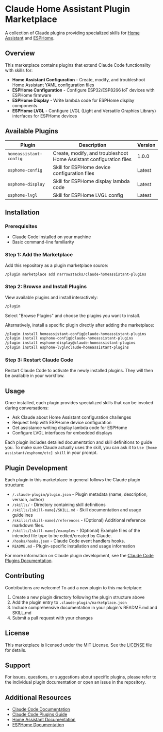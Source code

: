 # Claude Home Assistant Plugin Marketplace

A collection of Claude plugins providing specialized skills for [Home Assistant](https://www.home-assistant.io/)
and [ESPHome](https://esphome.io/).

## Overview

This marketplace contains plugins that extend Claude Code functionality with skills for:

- **Home Assistant Configuration** - Create, modify, and troubleshoot Home Assistant YAML configuration files
- **ESPHome Configuration** - Configure ESP32/ESP8266 IoT devices with ESPHome firmware
- **ESPHome Display** - Write lambda code for ESPHome display components
- **ESPHome LVGL** - Configure LVGL (Light and Versatile Graphics Library) interfaces for ESPHome devices

## Available Plugins

| Plugin                 | Description                                                         | Version |
| ---------------------- | ------------------------------------------------------------------- | ------- |
| `homeassistant-config` | Create, modify, and troubleshoot Home Assistant configuration files | 1.0.0   |
| `esphome-config`       | Skill for ESPHome device configuration files                        | Latest  |
| `esphome-display`      | Skill for ESPHome display lambda code                               | Latest  |
| `esphome-lvgl`         | Skill for ESPHome LVGL config                                       | Latest  |

## Installation

### Prerequisites

- Claude Code installed on your machine
- Basic command-line familiarity

### Step 1: Add the Marketplace

Add this repository as a plugin marketplace source:

```bash
/plugin marketplace add narrowstacks/claude-homeassistant-plugins
```

### Step 2: Browse and Install Plugins

View available plugins and install interactively:

```bash
/plugin
```

Select "Browse Plugins" and choose the plugins you want to install.

Alternatively, install a specific plugin directly after adding the marketplace:

```bash
/plugin install homeassistant-config@claude-homeassistant-plugins
/plugin install esphome-config@claude-homeassistant-plugins
/plugin install esphome-display@claude-homeassistant-plugins
/plugin install esphome-lvgl@claude-homeassistant-plugins
```

### Step 3: Restart Claude Code

Restart Claude Code to activate the newly installed plugins. They will then be available in your workflow.

## Usage

Once installed, each plugin provides specialized skills that can be invoked during conversations:

- Ask Claude about Home Assistant configuration challenges
- Request help with ESPHome device configuration
- Get assistance writing display lambda code for ESPHome
- Configure LVGL interfaces for embedded displays

Each plugin includes detailed documentation and skill definitions to guide you. To make sure Claude actually uses the skill, you can ask it to `Use [home assistant/esphome/etc] skill` in your prompt.

## Plugin Development

Each plugin in this marketplace in general follows the Claude plugin structure:

- `/.claude-plugin/plugin.json` - Plugin metadata (name, description, version, author)
- `/skills/` - Directory containing skill definitions
- `/skills/[skill-name]/SKILL.md` - Skill documentation and usage guidelines
- `/skills/[skill-name]/references` - (Optional) Additional reference markdown files.
- `/skills/[skill-name]/examples` - (Optional) Example files of the intended file type to be edited/created by Claude.
- `/hooks/hooks.json` - Claude Code event handlers hooks.
- `README.md` - Plugin-specific installation and usage information

For more information on Claude plugin development, see the [Claude Code Plugins Documentation](https://docs.claude.com/en/docs/claude-code/plugins.md).

## Contributing

Contributions are welcome! To add a new plugin to this marketplace:

1. Create a new plugin directory following the plugin structure above
2. Add the plugin entry to `.claude-plugin/marketplace.json`
3. Include comprehensive documentation in your plugin's README.md and SKILL.md
4. Submit a pull request with your changes

## License

This marketplace is licensed under the MIT License. See the [LICENSE](LICENSE) file for details.

## Support

For issues, questions, or suggestions about specific plugins, please refer to the individual plugin documentation or open an issue in the repository.

## Additional Resources

- [Claude Code Documentation](https://docs.claude.com/en/docs/claude-code/)
- [Claude Code Plugins Guide](https://docs.claude.com/en/docs/claude-code/plugins.md)
- [Home Assistant Documentation](https://www.home-assistant.io/docs/)
- [ESPHome Documentation](https://esphome.io/)

